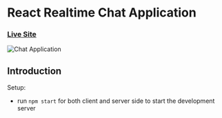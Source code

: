 # React Realtime Chat Application

### [Live Site]()

![Chat Application]()

## Introduction



Setup:
- run ```npm start``` for both client and server side to start the development server
